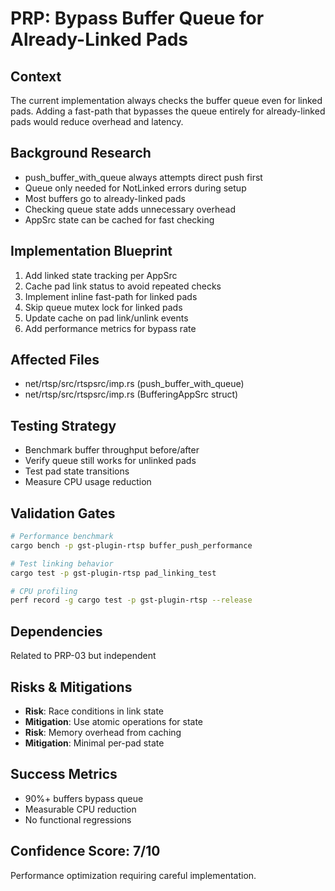 # PRP: Bypass Buffer Queue for Already-Linked Pads

## Context
The current implementation always checks the buffer queue even for linked pads. Adding a fast-path that bypasses the queue entirely for already-linked pads would reduce overhead and latency.

## Background Research
- push_buffer_with_queue always attempts direct push first
- Queue only needed for NotLinked errors during setup
- Most buffers go to already-linked pads
- Checking queue state adds unnecessary overhead
- AppSrc state can be cached for fast checking

## Implementation Blueprint
1. Add linked state tracking per AppSrc
2. Cache pad link status to avoid repeated checks
3. Implement inline fast-path for linked pads
4. Skip queue mutex lock for linked pads
5. Update cache on pad link/unlink events
6. Add performance metrics for bypass rate

## Affected Files
- net/rtsp/src/rtspsrc/imp.rs (push_buffer_with_queue)
- net/rtsp/src/rtspsrc/imp.rs (BufferingAppSrc struct)

## Testing Strategy
- Benchmark buffer throughput before/after
- Verify queue still works for unlinked pads
- Test pad state transitions
- Measure CPU usage reduction

## Validation Gates
```bash
# Performance benchmark
cargo bench -p gst-plugin-rtsp buffer_push_performance

# Test linking behavior
cargo test -p gst-plugin-rtsp pad_linking_test

# CPU profiling
perf record -g cargo test -p gst-plugin-rtsp --release
```

## Dependencies
Related to PRP-03 but independent

## Risks & Mitigations
- **Risk**: Race conditions in link state
- **Mitigation**: Use atomic operations for state
- **Risk**: Memory overhead from caching
- **Mitigation**: Minimal per-pad state

## Success Metrics
- 90%+ buffers bypass queue
- Measurable CPU reduction
- No functional regressions

## Confidence Score: 7/10
Performance optimization requiring careful implementation.